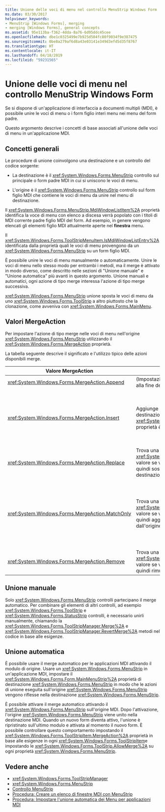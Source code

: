 ```yaml
---
title: Unione delle voci di menu nel controllo MenuStrip Windows Form
ms.date: 03/30/2017
helpviewer_keywords:
- MenuStrip [Windows Forms], merging
- merging [Windows Forms], general concepts
ms.assetid: 95e113ba-f362-4dda-8a76-6d95ddc45cee
ms.openlocfilehash: dbe1c0325499e7b925d504fc80f9034f9e387475
ms.sourcegitcommit: 0be8a279af6d8a43e03141e349d3efd5d35f8767
ms.translationtype: HT
ms.contentlocale: it-IT
ms.lasthandoff: 04/18/2019
ms.locfileid: "59231565"
---
```

# <a name="merging-menu-items-in-the-windows-forms-menustrip-control"></a>Unione delle voci di menu nel controllo MenuStrip Windows Form
Se si dispone di un'applicazione di interfaccia a documenti multipli (MDI), è possibile unire le voci di menu o i form figlio interi menu nei menu del form padre.  
  
 Questo argomento descrive i concetti di base associati all'unione delle voci di menu in un'applicazione MDI.  
  
## <a name="general-concepts"></a>Concetti generali  
 Le procedure di unione coinvolgono una destinazione e un controllo del codice sorgente:  
  
-   La destinazione è il <xref:System.Windows.Forms.MenuStrip> controllo sul principale o form padre MDI in cui si uniscono le voci di menu.  
  
-   L'origine è il <xref:System.Windows.Forms.MenuStrip> controllo sul form figlio MDI che contiene le voci di menu da unire nel menu di destinazione.  
  
 Il <xref:System.Windows.Forms.MenuStrip.MdiWindowListItem%2A> proprietà identifica la voce di menu con elenco a discesa verrà popolato con i titoli di MDI corrente padre figlio MDI del form. Ad esempio, in genere vengono elencati gli elementi figlio MDI attualmente aperte nel **finestra** menu.  
  
 Il <xref:System.Windows.Forms.ToolStripMenuItem.IsMdiWindowListEntry%2A> identificata dalla proprietà quali le voci di menu provengono da un <xref:System.Windows.Forms.MenuStrip> su un form figlio MDI.  
  
 È possibile unire le voci di menu manualmente o automaticamente. Unire le voci di menu nello stesso modo per entrambi i metodi, ma il merge è attivato in modo diverso, come descritto nelle sezioni di "Unione manuale" e "Unione automatica" più avanti in questo argomento. Unione manuali e automatici, ogni azione di tipo merge interessa l'azione di tipo merge successiva.  
  
 <xref:System.Windows.Forms.MenuStrip> unione sposta le voci di menu da uno <xref:System.Windows.Forms.ToolStrip> a altro piuttosto che la clonazione, come avveniva con <xref:System.Windows.Forms.MainMenu>.  
  
## <a name="mergeaction-values"></a>Valori MergeAction  
 Per impostare l'azione di tipo merge nelle voci di menu nell'origine <xref:System.Windows.Forms.MenuStrip> utilizzando il <xref:System.Windows.Forms.MergeAction> proprietà.  
  
 La tabella seguente descrive il significato e l'utilizzo tipico delle azioni disponibili merge.  
  
|Valore MergeAction|Descrizione|Utilizzo tipico|  
|-----------------------|-----------------|-----------------|  
|<xref:System.Windows.Forms.MergeAction.Append>|(Impostazione predefinita) Aggiunge l'elemento di origine alla fine della raccolta dell'elemento di destinazione.|Aggiunta di voci di menu alla fine del menu di scelta quando viene attivato alcune parti del programma.|  
|<xref:System.Windows.Forms.MergeAction.Insert>|Aggiunge l'elemento di origine alla raccolta dell'elemento di destinazione, nel percorso specificato per il <xref:System.Windows.Forms.ToolStripItem.MergeIndex%2A> proprietà è impostata sull'elemento di origine.|Aggiunta di voci di menu al centro o l'inizio del menu di scelta quando viene attivato alcune parti del programma.<br /><br /> Se il valore di <xref:System.Windows.Forms.ToolStripItem.MergeIndex%2A> è lo stesso per entrambe le voci di menu, vengono aggiunti in ordine inverso. Impostare <xref:System.Windows.Forms.ToolStripItem.MergeIndex%2A> in modo appropriato per mantenere l'ordine originale.|  
|<xref:System.Windows.Forms.MergeAction.Replace>|Trova una corrispondenza il testo o Usa il <xref:System.Windows.Forms.ToolStripItem.MergeIndex%2A> valore se viene trovata alcuna corrispondenza il testo e quindi sostituisce la voce di menu corrispondente di destinazione con la voce di menu di origine.|Sostituzione di una voce di menu di destinazione con una voce di menu di origine con lo stesso nome che esegue operazioni differenti.|  
|<xref:System.Windows.Forms.MergeAction.MatchOnly>|Trova una corrispondenza il testo o Usa il <xref:System.Windows.Forms.ToolStripItem.MergeIndex%2A> valore se viene trovata alcuna corrispondenza il testo e quindi aggiunge tutti gli elementi elenco a discesa dall'origine alla destinazione.|Creazione di una struttura di menu che inserisce o aggiunge voci di menu in un sottomenu o rimuove le voci di menu da un sottomenu. Ad esempio, è possibile aggiungere una voce di menu da un figlio MDI di una funzione main <xref:System.Windows.Forms.MenuStrip> **Salva con nome** menu.<br /><br /> <xref:System.Windows.Forms.MergeAction.MatchOnly> Consente di passare attraverso la struttura di menu senza eseguire alcuna azione. Fornisce un modo per valutare gli elementi successivi.|  
|<xref:System.Windows.Forms.MergeAction.Remove>|Trova una corrispondenza il testo o Usa il <xref:System.Windows.Forms.ToolStripItem.MergeIndex%2A> valore se viene trovata alcuna corrispondenza il testo e quindi rimuove l'elemento dalla destinazione.|Rimozione di una voce di menu dalla destinazione <xref:System.Windows.Forms.MenuStrip>.|  
  
## <a name="manual-merging"></a>Unione manuale  
 Solo <xref:System.Windows.Forms.MenuStrip> controlli partecipano il merge automatico. Per combinare gli elementi di altri controlli, ad esempio <xref:System.Windows.Forms.ToolStrip> e <xref:System.Windows.Forms.StatusStrip> controlli, è necessario unirli manualmente, chiamando la <xref:System.Windows.Forms.ToolStripManager.Merge%2A> e <xref:System.Windows.Forms.ToolStripManager.RevertMerge%2A> metodi nel codice in base alle esigenze.  
  
## <a name="automatic-merging"></a>Unione automatica  
 È possibile usare il merge automatico per le applicazioni MDI attivando il modulo di origine. Usare un <xref:System.Windows.Forms.MenuStrip> in un'applicazione MDI, impostare il <xref:System.Windows.Forms.Form.MainMenuStrip%2A> proprietà di destinazione <xref:System.Windows.Forms.MenuStrip> in modo che le azioni di unione eseguita sull'origine <xref:System.Windows.Forms.MenuStrip> vengono riflesse nella destinazione <xref:System.Windows.Forms.MenuStrip>.  
  
 È possibile attivare il merge automatico attivando il <xref:System.Windows.Forms.MenuStrip> sull'origine MDI. Dopo l'attivazione, l'origine <xref:System.Windows.Forms.MenuStrip> viene unito nella destinazione MDI. Quando un nuovo form diventa attivo, l'unione è ripristinato sull'ultimo modulo e attivata al momento il nuovo form. È possibile controllare questo comportamento impostando il <xref:System.Windows.Forms.ToolStripItem.MergeAction%2A> proprietà in base alle esigenze in ogni <xref:System.Windows.Forms.ToolStripItem>e impostando le <xref:System.Windows.Forms.ToolStrip.AllowMerge%2A> su ogni proprietà <xref:System.Windows.Forms.MenuStrip>.  
  
## <a name="see-also"></a>Vedere anche

- <xref:System.Windows.Forms.ToolStripManager>
- <xref:System.Windows.Forms.MenuStrip>
- [Controllo MenuStrip](menustrip-control-windows-forms.md)
- [Procedura: Creare un elenco di finestre MDI con MenuStrip](how-to-create-an-mdi-window-list-with-menustrip-windows-forms.md)
- [Procedura: Impostare l'unione automatica dei Menu per applicazioni MDI](how-to-set-up-automatic-menu-merging-for-mdi-applications.md)
